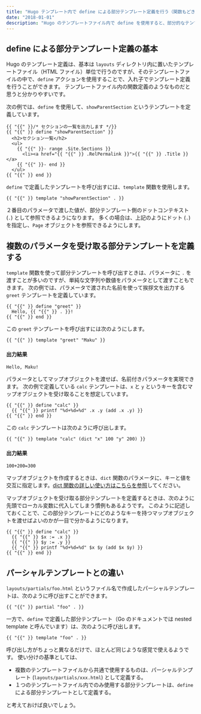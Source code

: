 ```yaml
---
title: "Hugo テンプレート内で define による部分テンプレート定義を行う（関数もどき）"
date: "2018-01-01"
description: "Hugo のテンプレートファイル内で define を使用すると、部分的なテンプレートを定義することができ、別の場所から関数のように呼び出すことができます。"
---
```


define による部分テンプレート定義の基本
----

Hugo のテンプレート定義は、基本は `layouts` ディレクトリ内に置いたテンプレートファイル（HTML ファイル）単位で行うのですが、そのテンプレートファイルの中で、`define` アクションを使用することで、入れ子でテンプレート定義を行うことができます。
テンプレートファイル内の関数定義のようなものだと思うと分かりやすいです。

次の例では、`define` を使用して、`showParentSection` というテンプレートを定義しています。

~~~
{{ "{{" }}/* セクションの一覧を出力します */}}
{{ "{{" }} define "showParentSection" }}
  <h2>セクション一覧</h2>
  <ul>
    {{ "{{" }}- range .Site.Sections }}
      <li><a href="{{ "{{" }} .RelPermalink }}">{{ "{{" }} .Title }}</a>
    {{ "{{" }}- end }}
  </ul>
{{ "{{" }} end }}
~~~

`define` で定義したテンプレートを呼び出すには、`template` 関数を使用します。

~~~
{{ "{{" }} template "showParentSection" . }}
~~~

２番目のパラメータで渡した値が、部分テンプレート側のドットコンテキスト (`.`) として参照できるようになります。
多くの場合は、上記のようにドット (`.`) を指定し、`Page` オブジェクトを参照できるようにします。


複数のパラメータを受け取る部分テンプレートを定義する
----

`template` 関数を使って部分テンプレートを呼び出すときは、パラメータに `.` を渡すことが多いのですが、単純な文字列や数値をパラメータとして渡すこともできます。
次の例では、パラメータで渡された名前を使って挨拶文を出力する `greet` テンプレートを定義しています。

~~~
{{ "{{" }} define "greet" }}
  Hello, {{ "{{" }} . }}!
{{ "{{" }} end }}
~~~

この `greet` テンプレートを呼び出すには次のようにします。

~~~
{{ "{{" }} template "greet" "Maku" }}
~~~

#### 出力結果

~~~
Hello, Maku!
~~~

パラメータとしてマップオブジェクトを渡せば、名前付きパラメータを実現できます。
次の例で定義している `calc` テンプレートは、`x` と `y` というキーを含むマップオブジェクトを受け取ることを想定しています。

~~~
{{ "{{" }} define "calc" }}
  {{ "{{" }} printf "%d+%d=%d" .x .y (add .x .y) }}
{{ "{{" }} end }}
~~~

この `calc` テンプレートは次のように呼び出します。

~~~
{{ "{{" }} template "calc" (dict "x" 100 "y" 200) }}
~~~

#### 出力結果

~~~
100+200=300
~~~

<div class="note">
マップオブジェクトを作成するときは、<code>dict</code> 関数のパラメータに、キーと値を交互に指定します。<a href="./dict.html">dict 関数の詳しい使い方はこちらを参照</a>してください。
</div>

マップオブジェクトを受け取る部分テンプレートを定義するときは、次のように先頭でローカル変数に代入してしまう慣例もあるようです。
このように記述しておくことで、この部分テンプレートにどのようなキーを持つマップオブジェクトを渡せばよいのかが一目で分かるようになります。

~~~
{{ "{{" }} define "calc" }}
  {{ "{{" }} $x := .x }}
  {{ "{{" }} $y := .y }}
  {{ "{{" }} printf "%d+%d=%d" $x $y (add $x $y) }}
{{ "{{" }} end }}
~~~


パーシャルテンプレートとの違い
----

`layouts/partials/foo.html` というファイル名で作成したパーシャルテンプレートは、次のように呼び出すことができます。

~~~
{{ "{{" }} partial "foo" . }}
~~~

一方で、`define` で定義した部分テンプレート（Go のドキュメントでは nested template と呼んでいます）は、次のように呼び出します。

~~~
{{ "{{" }} template "foo" . }}
~~~

呼び出し方がちょっと異なるだけで、ほとんど同じような感覚で使えるようです。
使い分けの基準としては、

* 複数のテンプレートファイルから共通で使用するものは、パーシャルテンプレート (`layouts/partials/xxx.html`) として定義する。
* １つのテンプレートファイル内でのみ使用する部分テンプレートは、`define` による部分テンプレートとして定義する。

と考えておけば良いでしょう。

